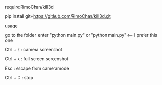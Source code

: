 require:RimoChan/kill3d

  pip install git+https://github.com/RimoChan/kill3d.git
  
usage:

  go to the folder, enter "python main.py" or "python main.py" <-- I prefer this one
  
  Ctrl + z : camera screenshot
  
  Ctrl + x : full screen screenshot
  
  Esc : escape from cameramode
  
  Ctrl + C : stop
